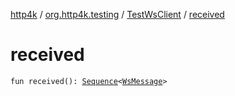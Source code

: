 [http4k](../../index.md) / [org.http4k.testing](../index.md) / [TestWsClient](index.md) / [received](./received.md)

# received

`fun received(): `[`Sequence`](https://kotlinlang.org/api/latest/jvm/stdlib/kotlin.sequences/-sequence/index.html)`<`[`WsMessage`](../../org.http4k.websocket/-ws-message/index.md)`>`